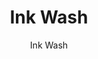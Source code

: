 ---
designer: Endless Knot
description: "Color%20Name%3A%20indigo%0AMaterial%3A%20Wool/Silk%0APile%3A%20CutStyle%3A%20Abstract%2C%20Modern%2C%20New%20Arrivals"
image_primary: img/Indigo-600x750.jpg
image_secondary: ../../../images/blank.png
manufacturer: Endless Knot
href: https://endlessknotrugs.com/product/ink-wash/
subtitle: Ink Wash
tags: 
  - endless_knot
  - hand-knotted-rugs
title: Ink Wash
image_thumb: img/Indigo-300x300.jpg
category: hand-knotted-rugs
slug: /manufacturers/endless-knot/hand-knotted-rugs/endless-knot-ink-wash
---